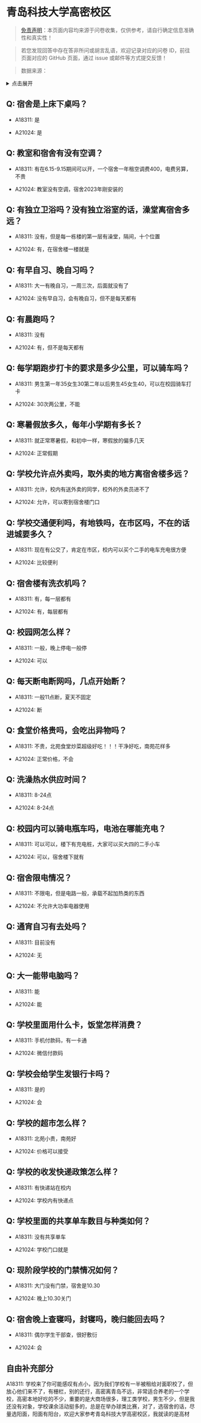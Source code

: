 # 青岛科技大学高密校区

> [免责声明](https://colleges.chat/#_3)：本页面内容均来源于问卷收集，仅供参考，请自行确定信息准确性和真实性！

> 若您发现回答中存在答非所问或胡言乱语，欢迎记录对应的问卷 ID，前往页面对应的 GitHub 页面，通过 issue 或邮件等方式提交反馈！

> 数据来源：

<details><summary>点击展开</summary>
<ul>
<li>A18311: 1991969607@qq.com (2023 年 06 月)</li>
<li>A21024: 匿名 (2023 年 10 月)</li>
</ul>
</details>

## Q: 宿舍是上床下桌吗？

- A18311: 是

- A21024: 是

## Q: 教室和宿舍有没有空调？

- A18311: 有在6.15-9.15期间可以开，一个宿舍一年租空调费400，电费另算，不贵

- A21024: 教室没有空调，宿舍2023年刚安装的

## Q: 有独立卫浴吗？没有独立浴室的话，澡堂离宿舍多远？

- A18311: 没有，但是每一栋楼的第一层有澡堂，隔间，十个位置

- A21024: 有，在宿舍楼一楼就是

## Q: 有早自习、晚自习吗？

- A18311: 大一有晚自习，一周三次，后面就没有了

- A21024: 没有早自习，会有晚自习，但不是每天都有

## Q: 有晨跑吗？

- A18311: 没有

- A21024: 有，但不是每天都有

## Q: 每学期跑步打卡的要求是多少公里，可以骑车吗？

- A18311: 男生第一年35女生30第二年以后男生45女生40，可以在校园骑车打卡

- A21024: 30次两公里，不能

## Q: 寒暑假放多久，每年小学期有多长？

- A18311: 就正常寒暑假，和初中一样，寒假放的偏多几天

- A21024: 正常假期

## Q: 学校允许点外卖吗，取外卖的地方离宿舍楼多远？

- A18311: 允许，校内有送外卖的同学，校外的外卖员进不了

- A21024: 允许，可以寄到宿舍楼门口

## Q: 学校交通便利吗，有地铁吗，在市区吗，不在的话进城要多久？

- A18311: 现在有公交了，肯定在市区，校内可以买个二手的电车充电很方便

- A21024: 比较便利

## Q: 宿舍楼有洗衣机吗？

- A18311: 有，每一层都有

- A21024: 有，每层都有

## Q: 校园网怎么样？

- A18311: 一般，晚上停电一般停

- A21024: 可以

## Q: 每天断电断网吗，几点开始断？

- A18311: 一般11点断，夏天不固定

- A21024: 断

## Q: 食堂价格贵吗，会吃出异物吗？

- A18311: 不贵，北苑食堂炒菜超级好吃！！！干净好吃，南苑花样多

- A21024: 正常价格，不会

## Q: 洗澡热水供应时间？

- A18311: 8-24点

- A21024: 8-24点

## Q: 校园内可以骑电瓶车吗，电池在哪能充电？

- A18311: 可以可以，楼下有充电桩，大家可以买大四的二手小车

- A21024: 可以，宿舍楼下就有

## Q: 宿舍限电情况？

- A18311: 不限电，但是电路一般，承载不起加热类的东西

- A21024: 不允许大功率电器使用

## Q: 通宵自习有去处吗？

- A18311: 目前没有

- A21024: 无

## Q: 大一能带电脑吗？

- A18311: 能

- A21024: 能

## Q: 学校里面用什么卡，饭堂怎样消费？

- A18311: 手机付款码，有一卡通

- A21024: 微信付款码

## Q: 学校会给学生发银行卡吗？

- A18311: 是的

- A21024: 会

## Q: 学校的超市怎么样？

- A18311: 北苑小贵，南苑好

- A21024: 价格可以接受

## Q: 学校的收发快递政策怎么样？

- A18311: 有快递站在校内

- A21024: 学校内有快递点

## Q: 学校里面的共享单车数目与种类如何？

- A18311: 没有共享单车

- A21024: 学校门口就是

## Q: 现阶段学校的门禁情况如何？

- A18311: 大门没有门禁，宿舍是10.30

- A21024: 晚上10.30关门

## Q: 宿舍晚上查寝吗，封寝吗，晚归能回去吗？

- A18311: 偶尔学生干部查，很好敷衍

- A21024: 会

## 自由补充部分

A18311: 学校来了你可能感叹有点小，因为我们学校有一半被租给对面职校了，但放心他们来不了，有栅栏，别的还行，高密离青岛不远，非常适合养老的一个学校，高密本地好吃的不少，重要的是大商场很多，理工类学校，男生不少，但是我还没有对象，学校课余活动挺多的，总是在举办球类比赛，对了，选宿舍的话，尽量选阳面，阳面有阳台，欢迎大家参考青岛科技大学高密校区，我就读的是高材